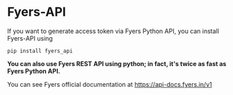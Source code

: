 # Fyers-API

If you want to generate access token via Fyers Python API, you can install Fyers-API using 
```
pip install fyers_api
```
**You can also use Fyers REST API using python; in fact, it's twice as fast as Fyers Python API.**

You can see Fyers official documentation at https://api-docs.fyers.in/v1
